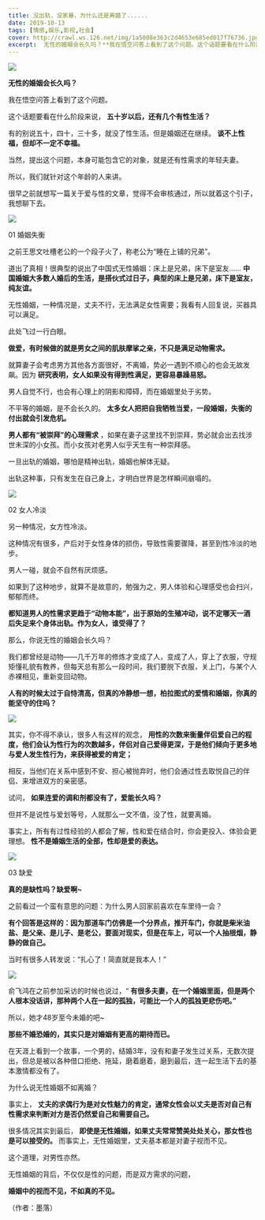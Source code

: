 ```yaml
---
title: 没出轨，没家暴，为什么还是离婚了......
date: 2019-10-13
tags: [情感,娱乐,影视,社会]
cover: http://crawl.ws.126.net/img/1a5008e363c2d4653e685ed017f76736.jpg
excerpt:  无性的婚姻会长久吗？**我在悟空问答上看到了这个问题。这个话题要看在什么阶段来说，
---
```

![](http://crawl.ws.126.net/img/1a5008e363c2d4653e685ed017f76736.jpg)  

**无性的婚姻会长久吗？**

我在悟空问答上看到了这个问题。

这个话题要看在什么阶段来说， **五十岁以后，还有几个有性生活？**

有的别说五十，四十，三十多，就没了性生活。但是婚姻还在继续。 **谈不上性福，但却不一定不幸福。**

当然，提出这个问题，本身可能包含它的对象，就是还有性需求的年轻夫妻。

所以，我们就针对这个年龄的人来讲。

很早之前就想写一篇关于爱与性的文章，觉得不会审核通过，所以就着这个引子，我想聊下去。

![](http://crawl.ws.126.net/img/d8145637c0c609d855f7f0d4e6579ead.jpg)  

01 婚姻失衡

之前王思文吐槽老公的一个段子火了，称老公为“睡在上铺的兄弟”。

道出了真相！很典型的说出了中国式无性婚姻：床上是兄弟，床下是室友......
**中国婚姻大多数人婚后的生活，是搭伙式过日子，典型的床上是兄弟，床下是室友，纯友谊。**

无性婚姻，一种情况是，丈夫不行，无法满足女性需要；我看有人回复说，买器具可以满足。

此处飞过一行白眼。

**做爱，有时候做的就是男女之间的肌肤摩挲之亲，不只是满足动物需求。**

就算妻子会考虑男方其他各方面很好，不离婚，势必一遇到不顺心的也会无故发飙。因为 **研究表明，女人如果没有得到性满足，更容易暴躁易怒。**

男人自觉不行，也会有心理上的阴影和障碍，而在婚姻里处于劣势。

不平等的婚姻，是不会长久的。 **太多女人把把自我牺牲当爱，一段婚姻，失衡的付出就会引发危机。**

**男人都有“被崇拜”的心理需求** ，如果在妻子这里找不到崇拜，势必就会出去找涉世未深的小女孩。而小女孩对老男人似乎天生有一种崇拜感。

一旦出轨的婚姻，哪怕是精神出轨，婚姻也解体无疑。

出轨这种事，只有发生在自己身上，才明白世界是怎样瞬间崩塌的。

![](http://crawl.ws.126.net/img/1ca887709d21293b2b92f534db420cd5.jpg)  

02 女人冷淡

另一种情况，女方性冷淡。

这种情况有很多，产后对于女性身体的损伤，导致性需要骤降，甚至到性冷淡的地步。

男人一碰，就会不自然有厌烦感。

如果到了这种地步，就算不是故意的，勉强为之，男人体验和心理感受也会扫兴，郁郁而终。

**都知道男人的性需求更趋于“动物本能”，出于原始的生殖冲动，说不定哪天一酒后失足来个身体出轨。作为女人，谁受得了？**

那么，你说无性的婚姻会长久吗？

我们都曾经是动物——几千万年的修炼才变成了人，变成了人，穿上了衣服，守规矩懂礼貌有教养，但每天总有那么一段时间，我们要脱下衣服，关上门，与某个人赤裸相见，重新变回动物。

**人有的时候太过于自恃清高，但真的冷静想一想，柏拉图式的爱情和婚姻，你真的能坚守的住吗？**

![](http://crawl.ws.126.net/img/4bfea71c096d8d06677d41646c1e1c8e.jpg)  

其实，你不得不承认，很多人有这样的观念，
**用性的次数来衡量伴侣爱自己的程度，他们会认为性行为的次数越多，伴侣对自己爱得更深，于是他们倾向于更多地与爱人发生性行为，来获得被爱的肯定；**

相反，当他们在关系中感到不安、担心被抛弃时，他们会通过性去取悦自己的伴侣、来增进双方的亲密感。

试问， **如果连爱的调和剂都没有了，爱能长久吗？**

但并不是说性与爱划等号，人就那么一文不值，没了性，就要离婚。

事实上，所有有过性经验的人都会了解，性和爱在结合时，你会更投入、体验会更理想。 **性不是婚姻生活的全部，性却是爱的表达。**

![](http://crawl.ws.126.net/img/827f9275659cb60b326d51a05e5fedd9.jpg)  

03 缺爱

**真的是缺性吗？缺爱啊~**

之前看过一个蛮有意思的问题：为什么男人回家前喜欢在车里待一会？

**有个回答是这样的：因为那道车门仿佛是一个分界点，推开车门，你就是柴米油盐、是父亲、是儿子、是老公，要面对现实，但是在车上，可以一个人抽根烟，静静的做自己。**

当时有很多人转发说：“扎心了！简直就是我本人！”

![](http://crawl.ws.126.net/img/8fb6716b7fbbafaad2c9ae1bb550eea8.jpg)  

俞飞鸿在之前参加采访的时候也说过，“ **有很多夫妻，在一个婚姻里面，但是两个人根本没话讲，那种两个人在一起的孤独，可能比一个人的孤独更悲伤吧。”**

所以，她才48岁至今未婚的吧~

**那些不婚恐婚的，其实只是对婚姻有更高的期待而已。**

在天涯上看到一个故事，一个男的，结婚3年，没有和妻子发生过关系，无数次提出，但总是被以各种借口拒绝、拖延，磨着磨着，磨到最后，连一起生活下去的基本激情都没有了。

为什么说无性婚姻不如离婚？

事实上， **丈夫的求偶行为是对女性魅力的肯定，通常女性会以丈夫是否对自己有性需求来判断对方是否仍然爱自己和需要自己。**

很多情况其实到最后， **即使是无性婚姻，如果丈夫常常赞美处处关心，那女性也是可以接受的。** 而事实上，无性婚姻里，丈夫基本都是对妻子视而不见。

这个道理，对男性亦然。

无性婚姻的背后，不仅仅是性的问题，而是双方需求的问题，

**婚姻中的视而不见，不如真的不见。**

（作者：墨落）

